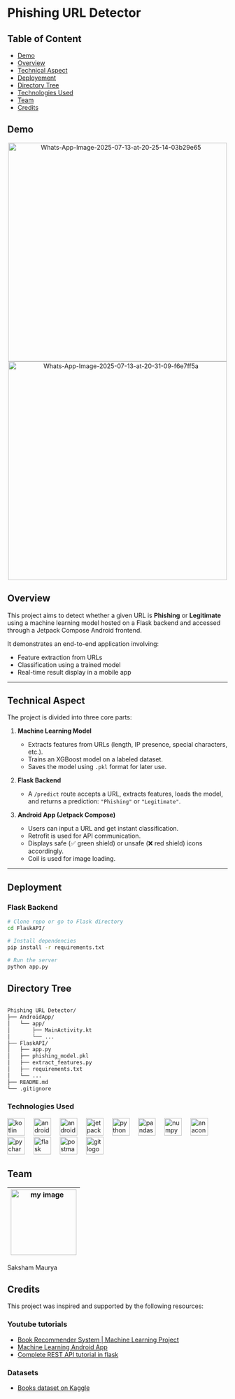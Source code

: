 # Phishing URL Detector

## Table of Content
  * [Demo](#demo)
  * [Overview](#overview)
  * [Technical Aspect](#technical-aspect)
  * [Deployement](#deployement)
  * [Directory Tree](#directory-tree)
  * [Technologies Used](#technologies-used)
  * [Team](#team)
  * [Credits](#credits)




## Demo

<p align="center">
 <a href="https://ibb.co/B5pg18QJ"><img src="https://i.ibb.co/DHJ7q3vF/Whats-App-Image-2025-07-13-at-20-25-14-03b29e65.jpg" alt="Whats-App-Image-2025-07-13-at-20-25-14-03b29e65" height = "500" widht = "50%"></a>
<a href="https://ibb.co/DxSccYH"><img src="https://i.ibb.co/rC1883R/Whats-App-Image-2025-07-13-at-20-31-09-f6e7ff5a.jpg" alt="Whats-App-Image-2025-07-13-at-20-31-09-f6e7ff5a" height = "500" widht = "50%"></a>
</p>


## Overview

This project aims to detect whether a given URL is **Phishing** or **Legitimate** using a machine learning model hosted on a Flask backend and accessed through a Jetpack Compose Android frontend.

It demonstrates an end-to-end application involving:
- Feature extraction from URLs
- Classification using a trained model
- Real-time result display in a mobile app

---

## Technical Aspect

The project is divided into three core parts:

1. **Machine Learning Model**
   - Extracts features from URLs (length, IP presence, special characters, etc.).
   - Trains an XGBoost model on a labeled dataset.
   - Saves the model using `.pkl` format for later use.

2. **Flask Backend**
   - A `/predict` route accepts a URL, extracts features, loads the model, and returns a prediction: `"Phishing"` or `"Legitimate"`.

3. **Android App (Jetpack Compose)**
   - Users can input a URL and get instant classification.
   - Retrofit is used for API communication.
   - Displays safe (✅ green shield) or unsafe (❌ red shield) icons accordingly.
   - Coil is used for image loading.

---

## Deployment

### Flask Backend

```bash
# Clone repo or go to Flask directory
cd FlaskAPI/

# Install dependencies
pip install -r requirements.txt

# Run the server
python app.py
```

## Directory Tree



```bash

Phishing URL Detector/
├── AndroidApp/
│   └── app/
│       ├── MainActivity.kt
│       └── ...
├── FlaskAPI/
│   ├── app.py
│   ├── phishing_model.pkl
│   ├── extract_features.py
│   ├── requirements.txt
│   └── ...
├── README.md
└── .gitignore

```

### Technologies Used

<div align="left">
  <img src="https://cdn.jsdelivr.net/gh/devicons/devicon/icons/kotlin/kotlin-original.svg" height="40" alt="kotlin logo"  />
  <img width="12" />
  <img src="https://cdn.simpleicons.org/android/3DDC84" height="40" alt="android logo"  />
  <img width="12" />
  <img src="https://cdn.simpleicons.org/androidstudio/3DDC84" height="40" alt="androidstudio logo"  />
  <img width="12" />
  <img src="https://cdn.jsdelivr.net/gh/devicons/devicon/icons/jetpackcompose/jetpackcompose-original.svg" height="40" alt="jetpackcompose logo"  />
  <img width="12" />
  <img src="https://cdn.jsdelivr.net/gh/devicons/devicon/icons/python/python-original.svg" height="40" alt="python logo"  />
  <img width="12" />
  <img src="https://cdn.jsdelivr.net/gh/devicons/devicon/icons/pandas/pandas-original.svg" height="40" alt="pandas logo"  />
  <img width="12" />
  <img src="https://cdn.jsdelivr.net/gh/devicons/devicon/icons/numpy/numpy-original.svg" height="40" alt="numpy logo"  />
  <img width="12" />
  <img src="https://cdn.simpleicons.org/anaconda/44A833" height="40" alt="anaconda logo"  />
  <img width="12" />
  <img src="https://skillicons.dev/icons?i=pycharm" height="40" alt="pycharm logo"  />
  <img width="12" />
  <img src="https://cdn.jsdelivr.net/gh/devicons/devicon/icons/flask/flask-original.svg" height="40" alt="flask logo"  />
  <img width="12" />
  <img src="https://cdn.simpleicons.org/postman/FF6C37" height="40" alt="postman logo"  />
  <img width="12" />
  <img src="https://cdn.jsdelivr.net/gh/devicons/devicon/icons/git/git-original.svg" height="40" alt="git logo"  />
</div>

## Team
<a href="https://ibb.co/p6B1zx13"><img src="https://i.ibb.co/6c7yPmy4/Whats-App-Image-2025-07-01-at-13-26-16-37a821cc.jpg" alt="my image" border="0" height ="150" /></a> |
-|
Saksham Maurya


## Credits
This project was inspired and supported by the following resources:

### Youtube tutorials
- [Book Recommender System | Machine Learning Project](https://youtu.be/1YoD0fg3_EM?si=YlJX1LqapFVZh2Cj)
- [Machine Learning Android App](https://youtu.be/ax3WyB-_LJY?si=QtsZgqHEoLnW8KoV)
- [Complete REST API tutorial in flask](https://youtu.be/mWrvI0hfllI?si=rFN7kDn8N7KTHDKM)

### Datasets
- [Books dataset on Kaggle](https://www.kaggle.com/datasets/saurabhbagchi/books-dataset)
